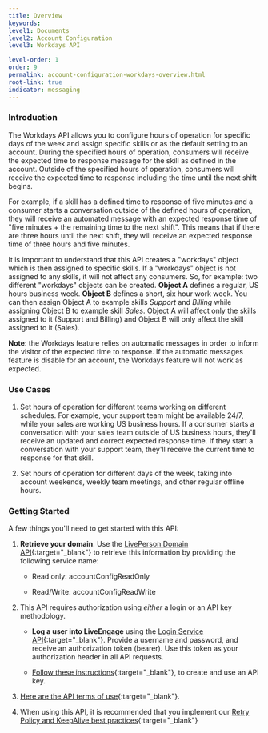 ```yaml
---
title: Overview
keywords:
level1: Documents
level2: Account Configuration
level3: Workdays API

level-order: 1
order: 9
permalink: account-configuration-workdays-overview.html
root-link: true
indicator: messaging
---
```


### Introduction

The Workdays API allows you to configure hours of operation for specific days of the week and assign specific skills or as the default setting to an account. During the specified hours of operation, consumers will receive the expected time to response message for the skill as defined in the account. Outside of the specified hours of operation, consumers will receive the expected time to response including the time until the next shift begins.

For example, if a skill has a defined time to response of five minutes and a consumer starts a conversation outside of the defined hours of operation, they will receive an automated message with an expected response time of "five minutes + the remaining time to the next shift". This means that if there are three hours until the next shift, they will receive an expected response time of three hours and five minutes.

It is important to understand that this API creates a "workdays" object which is then assigned to specific skills. If a "workdays" object is not assigned to any skills, it will not affect any consumers. So, for example: two different "workdays" objects can be created. **Object A** defines a regular, US hours business week. **Object B** defines a short, six hour work week. You can then assign Object A to example skills *Support* and *Billing* while assigning Object B to example skill *Sales*. Object A will affect only the skills assigned to it (Support and Billing) and Object B will only affect the skill assigned to it (Sales).

**Note**: the Workdays feature relies on automatic messages in order to inform the visitor of the expected time to response. If the automatic messages feature is disable for an account, the Workdays feature will not work as expected.

### Use Cases

1. Set hours of operation for different teams working on different schedules. For example, your support team might be available 24/7, while your sales are working US business hours. If a consumer starts a conversation with your sales team outside of US business hours, they'll receive an updated and correct expected response time. If they start a conversation with your support team, they'll receive the current time to response for that skill.

2. Set hours of operation for different days of the week, taking into account weekends, weekly team meetings, and other regular offline hours.

### Getting Started

A few things you'll need to get started with this API:

1. **Retrieve your domain**. Use the [LivePerson Domain API](agent-domain-domain-api.html){:target="_blank"} to retrieve this information by providing the following service name:

	* Read only: accountConfigReadOnly

	* Read/Write: accountConfigReadWrite

2. This API requires authorization using _either_ a login or an API key methodology.

	* **Log a user into LiveEngage** using the [Login Service API](login-getting-started.html){:target="_blank"}. Provide a username and password, and receive an authorization token (bearer). Use this token as your authorization header in all API requests.

	* [Follow these instructions](guides-gettingstarted.html){:target="_blank"}, to create and use an API key.

3. [Here are the API terms of use](https://www.liveperson.com/policies/terms-of-use){:target="_blank"}.

4. When using this API, it is recommended that you implement our [Retry Policy and KeepAlive best practices](guides-retry-policy.html){:target="_blank"}
